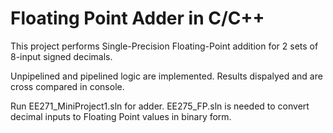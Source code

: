 # Floating Point Adder in C/C++

This project performs Single-Precision Floating-Point addition for 2 sets of 8-input signed decimals.

Unpipelined and pipelined logic are implemented. Results dispalyed and are cross compared in console. 

Run EE271_MiniProject1.sln for adder. EE275_FP.sln is needed to convert decimal inputs to Floating Point values in binary form.
